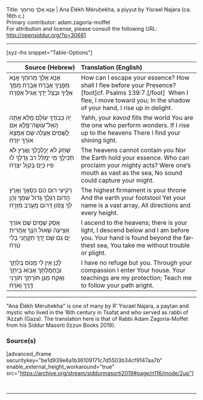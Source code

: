 <html>
<head></head>
<body>
Title: אָנָא אֵלֵךְ מֵרוּחֶךָ | Ana Élékh Méruḥekha, a piyyut by Yisrael Najara (ca. 16th c.)<br />
Primary contributor: adam.zagoria-moffet<br />
For attribution and license, please consult the following URL: <a href="http://opensiddur.org/?p=30681">http://opensiddur.org/?p=30681</a>
<p />
<hr />

[xyz-ihs snippet="Table-Options"]<table style="margin-left: auto; margin-right: auto;" class="draggable">
<thead><tr><th id="x" style="text-align: right;">Source (Hebrew)</th><th style="text-align: left;">Translation (English)</th></tr></thead>
<tbody>
<tr><td style="vertical-align:top;">
<div class="liturgy" lang="he">
אָנָא אֵלֵךְ מֵרוּחֶךָ           
אָֽנָא מִפָּנֶֽיךָ אֶבְרַח
אֶבְרַח מִמְּךָ אֵלֶֽיךָ           
וּבְצֵל יָדְךָ אָגִיל אֶפְרַח 
</span></div></td>
 
<td style="vertical-align:top;">
<div class="english" lang="en">
How can I escape your essence?
How shall I flee before your Presence?[foot]cf. Psalms 139:7.[/foot]&nbsp; 
When I flee, I move toward you; 
In the shadow of your hand, I rise up in delight.
</div></td></tr>


<tr><td style="vertical-align:top;">
<div class="liturgy" lang="he">
יָהּ כְּבוֹדְךָ עוֹלָם מָלֵא        
אַתָּה הָאֵל־עֽוֹשֵׂה־פֶּֽלֶא
אִם לַָשָּׁמַיִם אֶעֱלֶה           
שָׁם אֶמְצָא אוֹרְךָ יִזְרַח 
</span></div></td>
 
<td style="vertical-align:top;">
<div class="english" lang="en">
Yahh, your <em>kavod</em> fills the world
You are the one who perform wonders.
If I rise up to the heavens
There I find your shining light.
</div></td></tr>


<tr><td style="vertical-align:top;">
<div class="liturgy" lang="he">
שַׁחַק לֹא יְכַלְכֶּלְךָ            
וְאֶֽרֶץ לֹא תְכִילֶֽךָ
מִי יְמַלֵּל רֹב גָּדְלְךָ          
לוּ פִיו כַּיָּם בְּקוֹל יִצְרַח
</span></div></td>
 
<td style="vertical-align:top;">
<div class="english" lang="en">
The heavens cannot contain you
Nor the Earth hold your essence.
Who can proclaim your mighty acts? 
Were one’s mouth as vast as the sea, 
No sound could capture your might.
</div></td></tr>


<tr><td style="vertical-align:top;">
<div class="liturgy" lang="he">
רְקִיעֵי רוּם הֵם כִּסְאֲךָ      
וְאֶֽרֶץ הֲדוֹם רַגְלֶֽךָ
גָּדוֹל שִׁמְךָ וְהֵן לְךָ            
צָפוֹן דָּרוֹם מַֽעֲרַב מִזְרָח
</span></div></td>
 
<td style="vertical-align:top;">
<div class="english" lang="en">
The highest firmament is your throne
And the earth your footstool
Yet your name is a vast array,
All directions and every height.
</div></td></tr>


<tr><td style="vertical-align:top;">
<div class="liturgy" lang="he">
אֶסַּק שָׁמַֽיִם שָׁם אוֹרְךָ     
אַצִּיעָה שְׁאוֹל הִנֶּֽךָ
אַֽחֲרִית יָם גַּם שָׁם יָדְךָ   
תִּקָּחֵֽנִי בְּלִי טֹרַח
</span></div></td>
 
<td style="vertical-align:top;">
<div class="english" lang="en">
I ascend to the heavens; there is your light, 
I descend below and I am before you. 
Your hand is found beyond the farthest sea, 
You take me without trouble or plight.
</div></td></tr>


<tr><td style="vertical-align:top;">
<div class="liturgy" lang="he">
לָכֵן אֵין לִי מָנוֹס בִּלְתָּךְ      
וּבְחֶמְלָתָךְ אָבוֹא בֵיתָךְ
וְאֶקַּח מָגֵן תּוֹרָתָךְ            
תּוֹרֵֽנִי דֶּֽרֶךְ וָאֹרַח
</span></div></td>
 
<td style="vertical-align:top;">
<div class="english" lang="en">
I have no refuge but you. 
Through your compassion I enter Your house. 
Your teachings are my protection; 
Teach me to follow your path aright.
</div></td></tr>
</tbody></table>

<hr />

"Ana Élékh Méruḥekha" is one of many by R’ Yisrael Najara, a paytan and mystic who lived in the 16th century in Tsəfaṭ and who served as rabbi of ‘Azzah (Gaza). The translation here is that of Rabbi Adam Zagoria-Moffet from his Siddur Masorti (Izzun Books 2019).

<h3>Source(s)</h3>

[advanced_iframe securitykey="be1d939e6a1b36109171c7d5503b34cf9147aa7b" enable_external_height_workaround="true" src="https://archive.org/stream/siddurmasorti2019#page/n116/mode/2up"]

&nbsp;

<hr />

&nbsp;
</body>
</html>